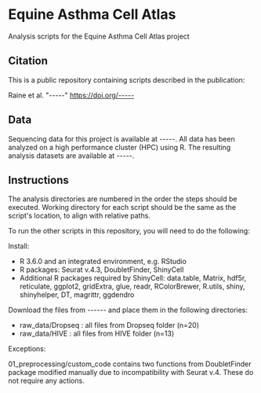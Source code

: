 # Equine Asthma Cell Atlas
Analysis scripts for the Equine Asthma Cell Atlas project 

## Citation
This is a public repository containing scripts described in the publication:

Raine et al. "-----" https://doi.org/-----
## Data
Sequencing data for this project is available at -----. All data has been analyzed on a high performance cluster (HPC) using R. The resulting analysis datasets are available at -----.

## Instructions
The analysis directories are numbered in the order the steps should be executed. Working directory for each script should be the same as the script's location, to align with relative paths.

To run the other scripts in this repository, you will need to do the following:

Install:

- R 3.6.0 and an integrated environment, e.g. RStudio
- R packages: Seurat v.4.3, DoubletFinder, ShinyCell
- Additional R packages required by ShinyCell: data.table, Matrix, hdf5r, reticulate, ggplot2, gridExtra, glue, readr, RColorBrewer, R.utils, shiny, shinyhelper, DT, magrittr, ggdendro

Download the files from ------ and place them in the following directories:

- raw_data/Dropseq : all files from Dropseq folder (n=20)
- raw_data/HIVE : all files from HIVE folder (n=13)

Exceptions:

01_preprocessing/custom_code contains two functions from DoubletFinder package modified manually due to incompatibility with Seurat v.4. These do not require any actions. 
